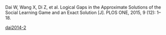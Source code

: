 Dai W, Wang X, Di Z, et al. Logical Gaps in the Approximate Solutions of the Social Learning Game and an Exact Solution [J]. PLOS ONE, 2015, 9 (12): 1–18.

[dai2014-2](/Resources/dai2014-2.pdf)